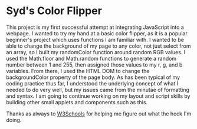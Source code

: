 # Syd's Color Flipper

This project is my first successful attempt at integrating JavaScript into a webpage. I wanted to try my hand at a basic color flipper, as it is a popular beginner's project which uses functions I am familiar with. I wanted to be able to change the background of my page to any color, not just select from an array, so I built my randomColor function around random RGB values. I used the Math.floor and Math.random functions to generate a random number between 1 and 255, then assigned those values to my r, g, and b variables. From there, I used the HTML DOM to change the backgroundColor property of the page body. As has been typical of my coding practice thus far, I understood the underlying concept of what I needed to do very well, but my issues came from the minutae of formatting and syntax. I am going to continue working on my layout and script skills by building other small applets and components such as this.

Thanks as always to [W3Schools](https://www.w3schools.com/) for helping me figure out what the heck I'm doing.
